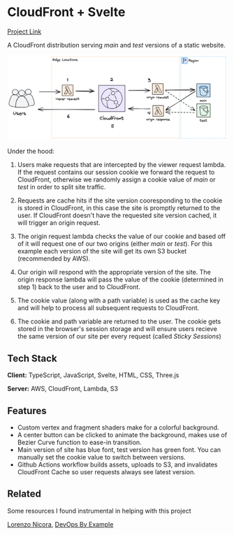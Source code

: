 # CloudFront + Svelte

[Project Link](https://day0343nsogx7.cloudfront.net)

A CloudFront distribution serving _main_ and _test_ versions of a static website.

![This is an image](imgs/deployment.png)

Under the hood:

1. Users make requests that are intercepted by the viewer request lambda. If the request contains our session cookie we forward the request to CloudFront, otherwise we randomly assign a cookie value of _main_ or _test_ in order to split site traffic.

2. Requests are cache hits if the site version cooresponding to the cookie is stored in CloudFront, in this case the site is promptly returned to the user. If CloudFront doesn't have the requested site version cached, it will trigger an origin request.

3. The origin request lambda checks the value of our cookie and based off of it will request one of our two origins (either _main_ or _test_). For this example each version of the site will get its own S3 bucket (recommended by AWS).

4. Our origin will respond with the appropriate version of the site. The origin response lambda will pass the value of the cookie (determined in step 1) back to the user and to CloudFront.

5. The cookie value (along with a path variable) is used as the cache key and will help to process all subsequent requests to CloudFront.

6. The cookie and path variable are returned to the user. The cookie gets stored in the browser's session storage and will ensure users recieve the same version of our site per every request (called _Sticky Sessions_)

## Tech Stack

**Client:** TypeScript, JavaScript, Svelte, HTML, CSS, Three.js

**Server:** AWS, CloudFront, Lambda, S3

## Features

- Custom vertex and fragment shaders make for a colorful background.
- A center button can be clicked to animate the background, makes use of Bezier Curve function to ease-in transition.
- Main version of site has blue font, test version has green font. You can manually set the cookie value to switch between versions.
- Github Actions workflow builds assets, uploads to S3, and invalidates CloudFront Cache so user requests always see latest version.

## Related

Some resources I found instrumental in helping with this project

[Lorenzo Nicora](https://dev.to/jimmydqv/cloudfront-deployments-with-lambda-edge-4jmh), [DevOps By Example](https://antonputra.com/amazon/deploy-react-to-s3-and-cloudfront/)
